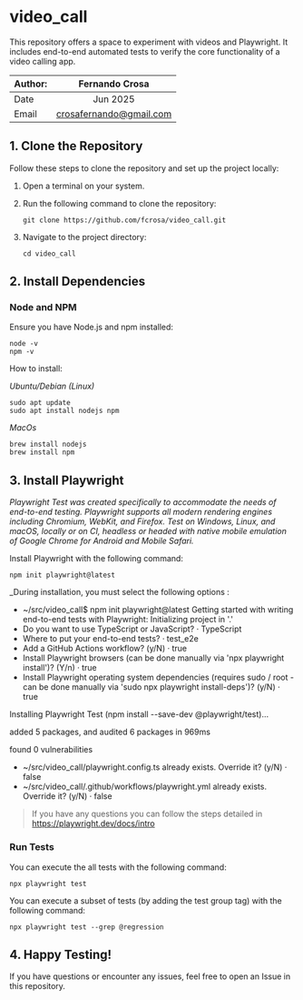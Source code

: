 # video_call
This repository offers a space to experiment with videos and Playwright. 
It includes end-to-end automated tests to verify the core functionality of a video calling app.


| Author:       | Fernando Crosa            |
| ------------- |:-------------:            |
| Date          | Jun 2025                  |
| Email         | crosafernando@gmail.com   |


## 1. Clone the Repository

Follow these steps to clone the repository and set up the project locally:

1. Open a terminal on your system.
2. Run the following command to clone the repository:

    ```
    git clone https://github.com/fcrosa/video_call.git
    ```

3. Navigate to the project directory:

    ```
    cd video_call
    ```

## 2. Install Dependencies

### Node and NPM

Ensure you have Node.js and npm installed:
```
node -v
npm -v
``` 

How to install:

_Ubuntu/Debian (Linux)_
```
sudo apt update
sudo apt install nodejs npm
```
_MacOs_
``` 
brew install nodejs
brew install npm
```

## 3. Install Playwright
_Playwright Test was created specifically to accommodate the needs of end-to-end testing. Playwright supports all modern rendering engines including Chromium, WebKit, and Firefox. Test on Windows, Linux, and macOS, locally or on CI, headless or headed with native mobile emulation of Google Chrome for Android and Mobile Safari._

Install Playwright with the following command:
```
npm init playwright@latest
```

_During installation, you must select the following options : 
* ~/src/video_call$ npm init playwright@latest
Getting started with writing end-to-end tests with Playwright:
Initializing project in '.'
* Do you want to use TypeScript or JavaScript? · TypeScript
* Where to put your end-to-end tests? · test_e2e
* Add a GitHub Actions workflow? (y/N) · true
* Install Playwright browsers (can be done manually via 'npx playwright install')? (Y/n) · true
* Install Playwright operating system dependencies (requires sudo / root - can be done manually via 'sudo npx playwright install-deps')? (y/N) · true

Installing Playwright Test (npm install --save-dev @playwright/test)…

added 5 packages, and audited 6 packages in 969ms

found 0 vulnerabilities
* ~/src/video_call/playwright.config.ts already exists. Override it? (y/N) · false
* ~/src/video_call/.github/workflows/playwright.yml already exists. Override it? (y/N) · false

> If you have any questions you can follow the steps detailed in
https://playwright.dev/docs/intro

### Run Tests
You can execute the all tests with the following command:
```
npx playwright test
```

You can execute a subset of tests (by adding the test group tag) with the following command:
```
npx playwright test --grep @regression
```

## 4. Happy Testing!
If you have questions or encounter any issues, feel free to open an Issue in this repository.